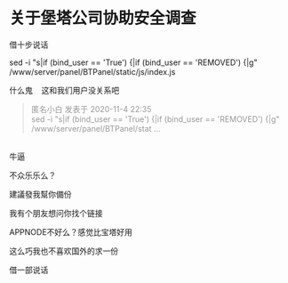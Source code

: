 # 关于堡塔公司协助安全调查


借十步说话

sed -i &quot;s|if (bind_user == 'True') {|if (bind_user == 'REMOVED') {|g&quot; /www/server/panel/BTPanel/static/js/index.js

什么鬼&nbsp; &nbsp; 这和我们用户没关系吧<img id="aimg_X4bXY" onclick="zoom(this, this.src, 0, 0, 0)" class="zoom" src="https://cdn.jsdelivr.net/gh/hishis/forum-master/public/images/patch.gif" onmouseover="img_onmouseoverfunc(this)" onload="thumbImg(this)" border="0" alt="" />

<div class="quote"><blockquote><font color="#999999">匿名小白 发表于 2020-11-4 22:35</font><br />
<font color="#999999">sed -i &quot;s|if (bind_user == 'True') {|if (bind_user == 'REMOVED') {|g&quot; /www/server/panel/BTPanel/stat ...</font></blockquote></div><br />
牛逼

不众乐乐么？

建議發我幫你備份

我有个朋友想问你找个链接<img src="static/image/smiley/yct/022.gif" smilieid="42" border="0" alt="" />

APPNODE不好么？感觉比宝塔好用

这么巧我也不喜欢国外的求一份

借一部说话 <img src="static/image/smiley/default/lol.gif" smilieid="12" border="0" alt="" /><img src="static/image/smiley/default/lol.gif" smilieid="12" border="0" alt="" />
